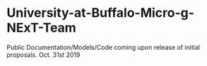 # University-at-Buffalo-Micro-g-NExT-Team

Public Documentation/Models/Code coming upon release of initial proposals. Oct. 31st 2019

